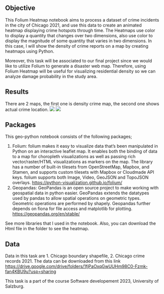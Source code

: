 ## Objective
This Folium Heatmap notebook aims to process a dataset of crime incidents in the city of Chicago 2021, and use this data to create an animated heatmap displaying crime hotspots through time.
The Heatmaps use color to display a quantity that changes over two dimensions, also use color to display the magnitude of some quantity that varies in two dimensions.
In this case, I will show the density of crime reports on a map by creating heatmaps using Python.

Moreover, this task will be associated to our final project since we would like to utilize Folium to generate a disaster web map. Therefore, using Folium Heatmap will be useful for visualizing residential density so we can analyze damage probability in the study area.

## Results
There are 2 maps, the first one is density crime map, the second one shows actual crime location.
<img src="https://github.com/parindapannoon/PLUS_softwaredev_2023_Parinda/blob/c58339030278d12b0f222f40f55e5d1ad4db7e15/A3/giffile_heatmap.gif">
<img src= "https://github.com/parindapannoon/PLUS_softwaredev_2023_Parinda/blob/21fbc7d6658ffd65db80ecff155bef22f27b4c8b/A3/giffile2_heatmap.gif">
## Packages
This geo-python notebook consists of the following packages;
1. Folium: folium makes it easy to visualize data that’s been manipulated in Python on an interactive leaflet map. It enables both the binding of data to a map for choropleth visualizations as well as passing rich vector/raster/HTML visualizations as markers on the map.  The library has a number of built-in tilesets from OpenStreetMap, Mapbox, and Stamen, and supports custom tilesets with Mapbox or Cloudmade API keys. folium supports both Image, Video, GeoJSON and TopoJSON overlays. https://python-visualization.github.io/folium/
2. Geopandas: GeoPandas is an open source project to make working with geospatial data in python easier. GeoPandas extends the datatypes used by pandas to allow spatial operations on geometric types. Geometric operations are performed by shapely. Geopandas further depends on fiona for file access and matplotlib for plotting. https://geopandas.org/en/stable/

See more libraries that I used in the notebook. Also, you can download the Html file in the folder to see the heatmap.

## Data
Data in this task are 1. Chicago boundary shapefile, 2. Chicago crime records 2021. The data can be downloaded from this link https://drive.google.com/drive/folders/1fjPaOxqGwUUHm98C0-Fzmk-fan4KBU9u?usp=sharing


This task is a part of the course Software developement 2023, University of Salzburg.
